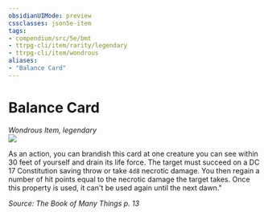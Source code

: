 ```yaml
---
obsidianUIMode: preview
cssclasses: json5e-item
tags:
- compendium/src/5e/bmt
- ttrpg-cli/item/rarity/legendary
- ttrpg-cli/item/wondrous
aliases: 
- "Balance Card"
---
```

# Balance Card
*Wondrous Item, legendary*  
![](/3-Mechanics/CLI/decks/img/deck-of-many-things-03-balance.webp#right)  


As an action, you can brandish this card at one creature you can see within 30 feet of yourself and drain its life force. The target must succeed on a DC 17 Constitution saving throw or take `4d8` necrotic damage. You then regain a number of hit points equal to the necrotic damage the target takes. Once this property is used, it can't be used again until the next dawn."

*Source: The Book of Many Things p. 13*